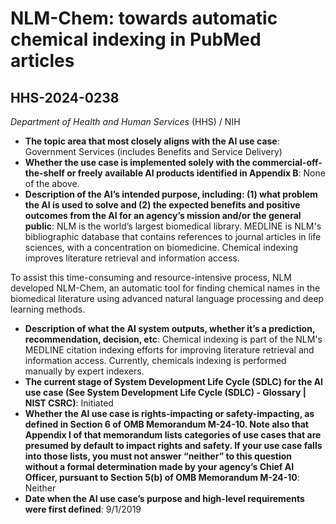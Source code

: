 # NLM-Chem: towards automatic chemical indexing in PubMed articles
## HHS-2024-0238
_Department of Health and Human Services_ (HHS) / NIH


+ **The topic area that most closely aligns with the AI use case**: Government Services (includes Benefits and Service Delivery)
+ **Whether the use case is implemented solely with the commercial-off-the-shelf or freely available AI products identified in Appendix B**: None of the above.
+ **Description of the AI’s intended purpose, including: (1) what problem the AI is used to solve and (2) the expected benefits and positive outcomes from the AI for an agency’s mission and/or the general public**: NLM is the world’s largest biomedical library. MEDLINE is NLM's bibliographic database that contains references to journal articles in life sciences, with a concentration on biomedicine. Chemical indexing improves literature retrieval and information access.

To assist this time-consuming and resource-intensive process, NLM developed NLM-Chem, an automatic tool for finding chemical names in the biomedical literature using advanced natural language processing and deep learning methods.
+ **Description of what the AI system outputs, whether it’s a prediction, recommendation, decision, etc**: Chemical indexing is part of the NLM's MEDLINE citation indexing efforts for improving literature retrieval and information access. Currently, chemicals indexing is performed manually by expert indexers.
+ **The current stage of System Development Life Cycle (SDLC) for the AI use case (See System Development Life Cycle (SDLC) - Glossary | NIST CSRC)**: Initiated
+ **Whether the AI use case is rights-impacting or safety-impacting, as defined in Section 6 of OMB Memorandum M-24-10. Note also that Appendix I of that memorandum lists categories of use cases that are presumed by default to impact rights and safety. If your use case falls into those lists, you must not answer “neither” to this question without a formal determination made by your agency’s Chief AI Officer, pursuant to Section 5(b) of OMB Memorandum M-24-10**: Neither
+ **Date when the AI use case’s purpose and high-level requirements were first defined**: 9/1/2019